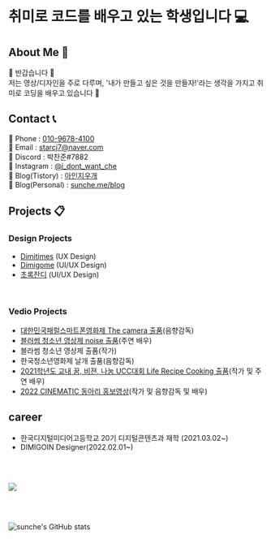 # 취미로 코드를 배우고 있는 학생입니다 💻

## About Me 🔎  

  🙌 반갑습니다 🙌<br>
  저는 영상/디자인을 주로 다루며, '내가 만들고 싶은 것을 만들자!'라는 생각을 가지고 취미로 코딩을 배우고 있습니다 💪

## Contact 📞

  📱 Phone : <a href=tel>010-9678-4100<a><br>
  📩 Email : <a href="mailto">starcj7@naver.com</a><br>
  🔦 Discord : 박찬준#7882<br>
  👀 Instagram : <a href="https://www.instagram.com/i_dont_want_che/">@i_dont_want_che</a><br>
  📕 Blog(Tistory) : <a href="https://aineraser.tistory.com/">아인지우개<a><br>
  📙 Blog(Personal) : <a href="https://sunche.me/blog">sunche.me/blog<a>
  
## Projects 📋

### Design Projects
  <ul>
    <li><a href="https://dimitimes.github.io">Dimitimes</a> (UX Design)</li>
    <li><a href="https://dimigo.me">Dimigome</a> (UI/UX Design)</li>
    <li><a href="https://apps.apple.com/kr/app/%EC%B4%88%EB%A1%9D%EC%9E%94%EB%94%94/id1602956399" target="blank">초록잔디</a> (UI/UX Design)</li>
  </ul>
  
<br>
  
### Vedio Projects
  <ul>
    <li><a href="https://www.youtube.com/watch?v=y5i_D98CKts">대한민국패럴스마트폰영화제 The camera 출품</a>(음향감독)</li>
    <li><a href="https://www.youtube.com/watch?v=INZyhA5vJMM">블러썸 청소년 영상제 noise 출품</a>(주연 배우)</li>
    <li>블라썸 청소년 영상제 출품(작가)</li>
    <li>한국청소년영화제 날개 출품(음향감독)</li>
    <li><a href="https://youtu.be/zTPK8LjcMFA">2021학년도 교내 꿈, 비젼, 나눔 UCC대회 Life Recipe Cooking 출품</a>(작가 및 주연 배우)</li>
    <li><a href="https://www.youtube.com/watch?v=VtkZjHfau1k">2022 CINEMATIC 동아리 홍보영상</a>(작가 및 음향감독 및 배우)</li>
  </ul>
  
## career 
  
  <ul>
    <li>한국디지털미디어고등학교 20기 디지털콘텐츠과 재학 (2021.03.02~)</li>
    <li>DIMIGOIN Designer(2022.02.01~)</li>
  </ul>

<br>
<br>
  
<a href="https://opgc.me/#/users/sunche243" target="_blank"><img src="https://api.opgc.me/githubs/users/sunche243/tag/?theme=basic" /></a>

<br>
<br>

![sunche's GitHub stats](https://github-readme-stats.vercel.app/api?username=sunche243&show_icons=true)

